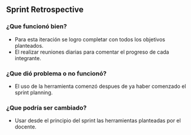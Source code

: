 ## Sprint Retrospective

### ¿Que funcionó bien?

- Para esta iteración se logro completar con todos los objetivos planteados.
- El realizar reuniones diarias para comentar el progreso de cada integrante.

### ¿Que dió problema o no funcionó?

- El uso de la herramienta comenzó despues de ya haber comenzado el sprint planning.

### ¿Que podría ser cambiado?

- Usar desde el principio del sprint las herramientas planteadas por el docente.
